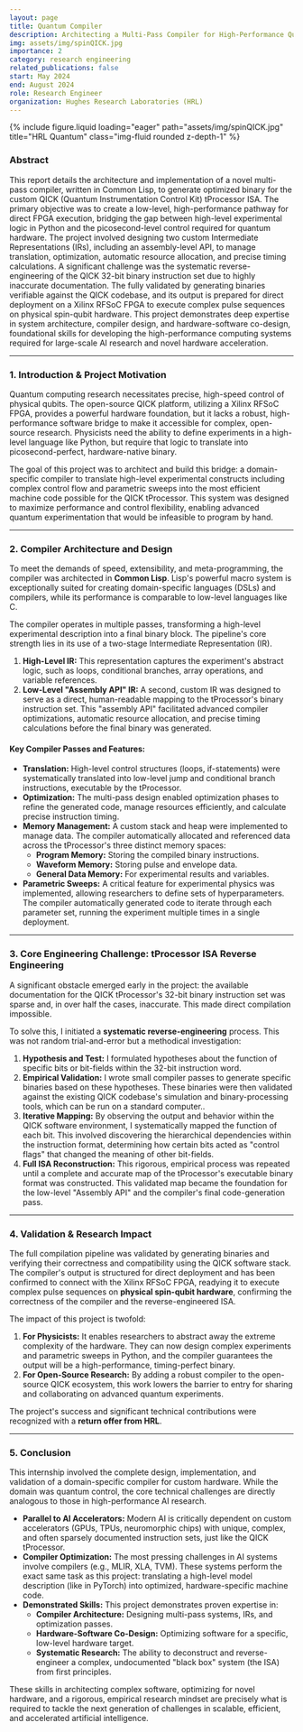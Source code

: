 ```yaml
---
layout: page
title: Quantum Compiler
description: Architecting a Multi-Pass Compiler for High-Performance Quantum Control on the QICK tProcessor
img: assets/img/spinQICK.jpg
importance: 2
category: research engineering
related_publications: false
start: May 2024
end: August 2024
role: Research Engineer
organization: Hughes Research Laboratories (HRL)
---
```


<div class="row">
    <div class="col-sm mt-3 mt-md-0">
        {% include figure.liquid loading="eager" path="assets/img/spinQICK.jpg" title="HRL Quantum" class="img-fluid rounded z-depth-1" %}
    </div>
</div>

### **Abstract**

This report details the architecture and implementation of a novel multi-pass compiler, written in Common Lisp, to generate optimized binary for the custom QICK (Quantum Instrumentation Control Kit) tProcessor ISA. The primary objective was to create a low-level, high-performance pathway for direct FPGA execution, bridging the gap between high-level experimental logic in Python and the picosecond-level control required for quantum hardware. The project involved designing two custom Intermediate Representations (IRs), including an assembly-level API, to manage translation, optimization, automatic resource allocation, and precise timing calculations. A significant challenge was the systematic reverse-engineering of the QICK 32-bit binary instruction set due to highly inaccurate documentation. The fully validated by generating binaries verifiable against the QICK codebase, and its output is prepared for direct deployment on a Xilinx RFSoC FPGA to execute complex pulse sequences on physical spin-qubit hardware. This project demonstrates deep expertise in system architecture, compiler design, and hardware-software co-design, foundational skills for developing the high-performance computing systems required for large-scale AI research and novel hardware acceleration.

---

### **1. Introduction & Project Motivation**

Quantum computing research necessitates precise, high-speed control of physical qubits. The open-source QICK platform, utilizing a Xilinx RFSoC FPGA, provides a powerful hardware foundation, but it lacks a robust, high-performance software bridge to make it accessible for complex, open-source research. Physicists need the ability to define experiments in a high-level language like Python, but require that logic to translate into picosecond-perfect, hardware-native binary.

The goal of this project was to architect and build this bridge: a domain-specific compiler to translate high-level experimental constructs including complex control flow and parametric sweeps into the most efficient machine code possible for the QICK tProcessor. This system was designed to maximize performance and control flexibility, enabling advanced quantum experimentation that would be infeasible to program by hand.

---

### **2. Compiler Architecture and Design**

To meet the demands of speed, extensibility, and meta-programming, the compiler was architected in **Common Lisp**. Lisp's powerful macro system is exceptionally suited for creating domain-specific languages (DSLs) and compilers, while its performance is comparable to low-level languages like C.

The compiler operates in multiple passes, transforming a high-level experimental description into a final binary block. The pipeline's core strength lies in its use of a two-stage Intermediate Representation (IR).

1.  **High-Level IR:** This representation captures the experiment's abstract logic, such as loops, conditional branches, array operations, and variable references.
2.  **Low-Level "Assembly API" IR:** A second, custom IR was designed to serve as a direct, human-readable mapping to the tProcessor's binary instruction set. This "assembly API" facilitated advanced compiler optimizations, automatic resource allocation, and precise timing calculations before the final binary was generated.

#### **Key Compiler Passes and Features:**

- **Translation:** High-level control structures (loops, if-statements) were systematically translated into low-level jump and conditional branch instructions, executable by the tProcessor.
- **Optimization:** The multi-pass design enabled optimization phases to refine the generated code, manage resources efficiently, and calculate precise instruction timing.
- **Memory Management:** A custom stack and heap were implemented to manage data. The compiler automatically allocated and referenced data across the tProcessor's three distinct memory spaces:
  - **Program Memory:** Storing the compiled binary instructions.
  - **Waveform Memory:** Storing pulse and envelope data.
  - **General Data Memory:** For experimental results and variables.
- **Parametric Sweeps:** A critical feature for experimental physics was implemented, allowing researchers to define sets of hyperparameters. The compiler automatically generated code to iterate through each parameter set, running the experiment multiple times in a single deployment.

---

### **3. Core Engineering Challenge: tProcessor ISA Reverse Engineering**

A significant obstacle emerged early in the project: the available documentation for the QICK tProcessor's 32-bit binary instruction set was sparse and, in over half the cases, inaccurate. This made direct compilation impossible.

To solve this, I initiated a **systematic reverse-engineering** process. This was not random trial-and-error but a methodical investigation:

1.  **Hypothesis and Test:** I formulated hypotheses about the function of specific bits or bit-fields within the 32-bit instruction word.
2.  **Empirical Validation:** I wrote small compiler passes to generate specific binaries based on these hypotheses. These binaries were then validated against the existing QICK codebase's simulation and binary-processing tools, which can be run on a standard computer..
3.  **Iterative Mapping:** By observing the output and behavior within the QICK software environment, I systematically mapped the function of each bit. This involved discovering the hierarchical dependencies within the instruction format, determining how certain bits acted as "control flags" that changed the meaning of other bit-fields.
4.  **Full ISA Reconstruction:** This rigorous, empirical process was repeated until a complete and accurate map of the tProcessor's executable binary format was constructed. This validated map became the foundation for the low-level "Assembly API" and the compiler's final code-generation pass.

---

### **4. Validation & Research Impact**

The full compilation pipeline was validated by generating binaries and verifying their correctness and compatibility using the QICK software stack. The compiler's output is structured for direct deployment and has been confirmed to connect with the Xilinx RFSoC FPGA, readying it to execute complex pulse sequences on **physical spin-qubit hardware**, confirming the correctness of the compiler and the reverse-engineered ISA.

The impact of this project is twofold:

1.  **For Physicists:** It enables researchers to abstract away the extreme complexity of the hardware. They can now design complex experiments and parametric sweeps in Python, and the compiler guarantees the output will be a high-performance, timing-perfect binary.
2.  **For Open-Source Research:** By adding a robust compiler to the open-source QICK ecosystem, this work lowers the barrier to entry for sharing and collaborating on advanced quantum experiments.

The project's success and significant technical contributions were recognized with a **return offer from HRL**.

---

### **5. Conclusion**

This internship involved the complete design, implementation, and validation of a domain-specific compiler for custom hardware. While the domain was quantum control, the core technical challenges are directly analogous to those in high-performance AI research.

- **Parallel to AI Accelerators:** Modern AI is critically dependent on custom accelerators (GPUs, TPUs, neuromorphic chips) with unique, complex, and often sparsely documented instruction sets, just like the QICK tProcessor.
- **Compiler Optimization:** The most pressing challenges in AI systems involve compilers (e.g., MLIR, XLA, TVM). These systems perform the exact same task as this project: translating a high-level model description (like in PyTorch) into optimized, hardware-specific machine code.
- **Demonstrated Skills:** This project demonstrates proven expertise in:
  - **Compiler Architecture:** Designing multi-pass systems, IRs, and optimization passes.
  - **Hardware-Software Co-Design:** Optimizing software for a specific, low-level hardware target.
  - **Systematic Research:** The ability to deconstruct and reverse-engineer a complex, undocumented "black box" system (the ISA) from first principles.

These skills in architecting complex software, optimizing for novel hardware, and a rigorous, empirical research mindset are precisely what is required to tackle the next generation of challenges in scalable, efficient, and accelerated artificial intelligence.
